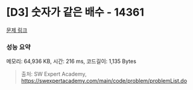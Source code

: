 # [D3] 숫자가 같은 배수 - 14361 

[문제 링크](https://swexpertacademy.com/main/code/problem/problemDetail.do?contestProbId=AYCnY9Kqu6YDFARx) 

### 성능 요약

메모리: 64,936 KB, 시간: 216 ms, 코드길이: 1,135 Bytes



> 출처: SW Expert Academy, https://swexpertacademy.com/main/code/problem/problemList.do